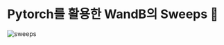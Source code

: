 # Pytorch를 활용한 WandB의 Sweeps 🧹

![sweeps](https://user-images.githubusercontent.com/66905511/135069354-8a1add4b-9981-4075-ac06-8d3815eb7377.png)

